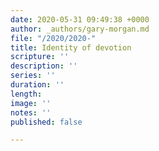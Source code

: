 ```yaml
---
date: 2020-05-31 09:49:38 +0000
author: _authors/gary-morgan.md
file: "/2020/2020-"
title: Identity of devotion
scripture: ''
description: ''
series: ''
duration: ''
length: 
image: ''
notes: ''
published: false

---
```


